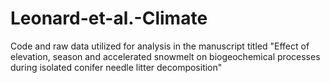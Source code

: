 # Leonard-et-al.-Climate
Code and raw data utilized for analysis in the manuscript titled "Effect of elevation, season and accelerated snowmelt on biogeochemical processes during isolated conifer needle litter decomposition"
